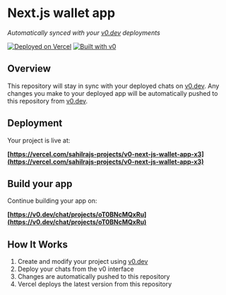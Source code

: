 # Next.js wallet app

*Automatically synced with your [v0.dev](https://v0.dev) deployments*

[![Deployed on Vercel](https://img.shields.io/badge/Deployed%20on-Vercel-black?style=for-the-badge&logo=vercel)](https://vercel.com/sahilrajs-projects/v0-next-js-wallet-app-x3)
[![Built with v0](https://img.shields.io/badge/Built%20with-v0.dev-black?style=for-the-badge)](https://v0.dev/chat/projects/oT0BNcMQxRu)

## Overview

This repository will stay in sync with your deployed chats on [v0.dev](https://v0.dev).
Any changes you make to your deployed app will be automatically pushed to this repository from [v0.dev](https://v0.dev).

## Deployment

Your project is live at:

**[https://vercel.com/sahilrajs-projects/v0-next-js-wallet-app-x3](https://vercel.com/sahilrajs-projects/v0-next-js-wallet-app-x3)**

## Build your app

Continue building your app on:

**[https://v0.dev/chat/projects/oT0BNcMQxRu](https://v0.dev/chat/projects/oT0BNcMQxRu)**

## How It Works

1. Create and modify your project using [v0.dev](https://v0.dev)
2. Deploy your chats from the v0 interface
3. Changes are automatically pushed to this repository
4. Vercel deploys the latest version from this repository